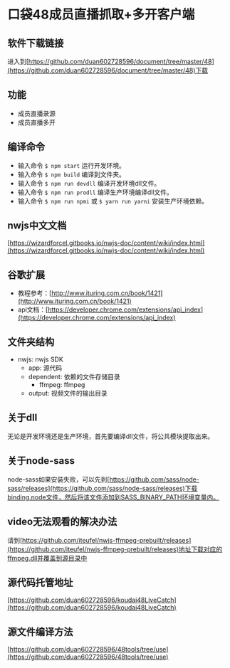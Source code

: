 # 口袋48成员直播抓取+多开客户端

## 软件下载链接
进入到[https://github.com/duan602728596/document/tree/master/48](https://github.com/duan602728596/document/tree/master/48)下载

## 功能
* 成员直播录源
* 成员直播多开

## 编译命令
* 输入命令 `$ npm start` 运行开发环境。
* 输入命令 `$ npm build` 编译到文件夹。
* 输入命令 `$ npm run devdll` 编译开发环境dll文件。
* 输入命令 `$ npm run prodll` 编译生产环境编译dll文件。
* 输入命令 `$ npm run npmi` 或 `$ yarn run yarni` 安装生产环境依赖。

## nwjs中文文档
[https://wizardforcel.gitbooks.io/nwjs-doc/content/wiki/index.html](https://wizardforcel.gitbooks.io/nwjs-doc/content/wiki/index.html)

## 谷歌扩展
* 教程参考：[http://www.ituring.com.cn/book/1421](http://www.ituring.com.cn/book/1421)
* api文档：[https://developer.chrome.com/extensions/api_index](https://developer.chrome.com/extensions/api_index)

## 文件夹结构
* nwjs: nwjs SDK
  * app: 源代码
  * dependent: 依赖的文件存储目录
    * ffmpeg: ffmpeg
  * output: 视频文件的输出目录

## 关于dll
无论是开发环境还是生产环境，首先要编译dll文件，将公共模块提取出来。

## 关于node-sass
node-sass如果安装失败，可以先到[https://github.com/sass/node-sass/releases](https://github.com/sass/node-sass/releases)下载binding.node文件，然后将该文件添加到SASS_BINARY_PATH环境变量内。

## video无法观看的解决办法
请到[https://github.com/iteufel/nwjs-ffmpeg-prebuilt/releases](https://github.com/iteufel/nwjs-ffmpeg-prebuilt/releases)地址下载对应的ffmpeg.dll并覆盖到源目录中

## 源代码托管地址
[https://github.com/duan602728596/koudai48LiveCatch](https://github.com/duan602728596/koudai48LiveCatch)

## 源文件编译方法
[https://github.com/duan602728596/48tools/tree/use](https://github.com/duan602728596/48tools/tree/use)